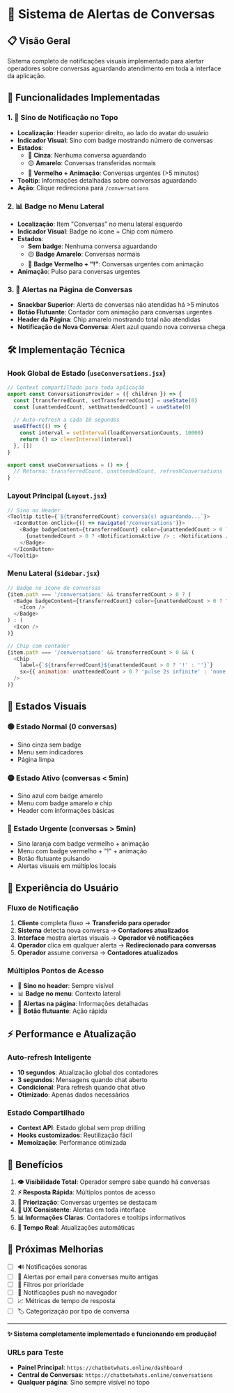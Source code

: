 # 🔔 Sistema de Alertas de Conversas

## 📋 **Visão Geral**

Sistema completo de notificações visuais implementado para alertar operadores sobre conversas aguardando atendimento em toda a interface da aplicação.

## 🎯 **Funcionalidades Implementadas**

### **1. 🔔 Sino de Notificação no Topo**
- **Localização**: Header superior direito, ao lado do avatar do usuário
- **Indicador Visual**: Sino com badge mostrando número de conversas
- **Estados**:
  - 🔔 **Cinza**: Nenhuma conversa aguardando
  - 🟡 **Amarelo**: Conversas transferidas normais
  - 🔴 **Vermelho + Animação**: Conversas urgentes (>5 minutos)
- **Tooltip**: Informações detalhadas sobre conversas aguardando
- **Ação**: Clique redireciona para `/conversations`

### **2. 📊 Badge no Menu Lateral**
- **Localização**: Item "Conversas" no menu lateral esquerdo
- **Indicador Visual**: Badge no ícone + Chip com número
- **Estados**:
  - **Sem badge**: Nenhuma conversa aguardando
  - 🟡 **Badge Amarelo**: Conversas normais
  - 🔴 **Badge Vermelho + "!"**: Conversas urgentes com animação
- **Animação**: Pulso para conversas urgentes

### **3. 🚨 Alertas na Página de Conversas**
- **Snackbar Superior**: Alerta de conversas não atendidas há >5 minutos
- **Botão Flutuante**: Contador com animação para conversas urgentes
- **Header da Página**: Chip amarelo mostrando total não atendidas
- **Notificação de Nova Conversa**: Alert azul quando nova conversa chega

## 🛠️ **Implementação Técnica**

### **Hook Global de Estado (`useConversations.jsx`)**
```javascript
// Context compartilhado para toda aplicação
export const ConversationsProvider = ({ children }) => {
  const [transferredCount, setTransferredCount] = useState(0)
  const [unattendedCount, setUnattendedCount] = useState(0)
  
  // Auto-refresh a cada 10 segundos
  useEffect(() => {
    const interval = setInterval(loadConversationCounts, 10000)
    return () => clearInterval(interval)
  }, [])
}

export const useConversations = () => {
  // Retorna: transferredCount, unattendedCount, refreshConversations
}
```

### **Layout Principal (`Layout.jsx`)**
```javascript
// Sino no Header
<Tooltip title={`${transferredCount} conversa(s) aguardando...`}>
  <IconButton onClick={() => navigate('/conversations')}>
    <Badge badgeContent={transferredCount} color={unattendedCount > 0 ? "error" : "warning"}>
      {unattendedCount > 0 ? <NotificationsActive /> : <Notifications />}
    </Badge>
  </IconButton>
</Tooltip>
```

### **Menu Lateral (`Sidebar.jsx`)**
```javascript
// Badge no ícone de conversas
{item.path === '/conversations' && transferredCount > 0 ? (
  <Badge badgeContent={transferredCount} color={unattendedCount > 0 ? "error" : "warning"}>
    <Icon />
  </Badge>
) : (
  <Icon />
)}

// Chip com contador
{item.path === '/conversations' && transferredCount > 0 && (
  <Chip
    label={`${transferredCount}${unattendedCount > 0 ? '!' : ''}`}
    sx={{ animation: unattendedCount > 0 ? 'pulse 2s infinite' : 'none' }}
  />
)}
```

## 🎨 **Estados Visuais**

### **🟢 Estado Normal (0 conversas)**
- Sino cinza sem badge
- Menu sem indicadores
- Página limpa

### **🟡 Estado Ativo (conversas < 5min)**
- Sino azul com badge amarelo
- Menu com badge amarelo e chip
- Header com informações básicas

### **🔴 Estado Urgente (conversas > 5min)**
- Sino laranja com badge vermelho + animação
- Menu com badge vermelho + "!" + animação
- Botão flutuante pulsando
- Alertas visuais em múltiplos locais

## 📱 **Experiência do Usuário**

### **Fluxo de Notificação**
1. **Cliente** completa fluxo → **Transferido para operador**
2. **Sistema** detecta nova conversa → **Contadores atualizados**
3. **Interface** mostra alertas visuais → **Operador vê notificações**
4. **Operador** clica em qualquer alerta → **Redirecionado para conversas**
5. **Operador** assume conversa → **Contadores atualizados**

### **Múltiplos Pontos de Acesso**
- 🔔 **Sino no header**: Sempre visível
- 📊 **Badge no menu**: Contexto lateral
- 🚨 **Alertas na página**: Informações detalhadas
- 🎯 **Botão flutuante**: Ação rápida

## ⚡ **Performance e Atualização**

### **Auto-refresh Inteligente**
- **10 segundos**: Atualização global dos contadores
- **3 segundos**: Mensagens quando chat aberto
- **Condicional**: Para refresh quando chat ativo
- **Otimizado**: Apenas dados necessários

### **Estado Compartilhado**
- **Context API**: Estado global sem prop drilling
- **Hooks customizados**: Reutilização fácil
- **Memoização**: Performance otimizada

## 🎯 **Benefícios**

1. **👁️ Visibilidade Total**: Operador sempre sabe quando há conversas
2. **⚡ Resposta Rápida**: Múltiplos pontos de acesso
3. **🚨 Priorização**: Conversas urgentes se destacam
4. **🎨 UX Consistente**: Alertas em toda interface
5. **📊 Informações Claras**: Contadores e tooltips informativos
6. **🔄 Tempo Real**: Atualizações automáticas

## 🚀 **Próximas Melhorias**

- [ ] 🔊 Notificações sonoras
- [ ] 📧 Alertas por email para conversas muito antigas
- [ ] 🎯 Filtros por prioridade
- [ ] 📱 Notificações push no navegador
- [ ] 📈 Métricas de tempo de resposta
- [ ] 🏷️ Categorização por tipo de conversa

---

**✨ Sistema completamente implementado e funcionando em produção!**

### **URLs para Teste**
- **Painel Principal**: `https://chatbotwhats.online/dashboard`
- **Central de Conversas**: `https://chatbotwhats.online/conversations`
- **Qualquer página**: Sino sempre visível no topo

 